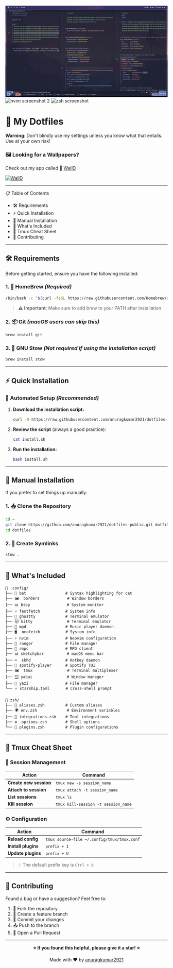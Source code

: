 ![nvim screenshot 1](./images/screenshot-nvim-1.png)
![nvim screenshot 2](./images/screenshot-nvim-2.png)
![zsh screenshot](./images/screenshot-zsh.png)


# 🚀 My Dotfiles

**Warning**: Don't blindly use my settings unless you know what that entails. Use at your own risk!

### 🖼️ Looking for a Wallpapers?

Check out my app called 🎨 [WallD](https://www.walld.app/)

[![WallD](./images/WallD_screenshot.png)](https://www.walld.app/)

---
📋 Table of Contents

* 🛠️ Requirements
* ⚡ Quick Installation
* 📖 Manual Installation
* 🎯 What's Included
* 📝 Tmux Cheat Sheet
* 🤝 Contributing

---

## 🛠️ Requirements

Before getting started, ensure you have the following installed:

### **1. 🍺 HomeBrew** *(Required)*
```bash
/bin/bash -c "$(curl -fsSL https://raw.githubusercontent.com/Homebrew/install/HEAD/install.sh)"
```
> ⚠️ **Important**: Make sure to add brew to your PATH after installation

### **2. 📦 Git** *(macOS users can skip this)*
```bash
brew install git
```

### **3. 🔗 GNU Stow** *(Not required if using the installation script)*
```bash
brew install stow
```

---

## ⚡ Quick Installation

### 🚀 Automated Setup *(Recommended)*

1. **Download the installation script:**
   ```bash
   curl -O https://raw.githubusercontent.com/anuragkumar2921/dotfiles-public/main/install.sh
   ```

2. **Review the script** (always a good practice):
   ```bash
   cat install.sh
   ```

3. **Run the installation:**
   ```bash
   bash install.sh
   ```

---

## 📖 Manual Installation

If you prefer to set things up manually:

### 1. 📥 Clone the Repository
```bash
cd ~
git clone https://github.com/anuragkumar2921/dotfiles-public.git dotfiles
cd dotfiles
```

### 2. 🔗 Create Symlinks
```bash
stow .
```

---

## 🎯 What's Included

```
📁 .config/
├── 🦇 bat                 # Syntax highlighting for cat
├── 🖼️  borders            # Window borders
├── 📊 btop                # System monitor
├── ⚡ fastfetch           # System info
├── 👻 ghostty             # Terminal emulator
├── 🐱 kitty               # Terminal emulator
├── 🎵 mpd                 # Music player daemon
├── 🖥️  neofetch           # System info
├── ⚡ nvim                # Neovim configuration
├── 📁 ranger              # File manager
├── 🎵 rmpc                # MPD client
├── 📊 sketchybar          # macOS menu bar
├── ⌨️  skhd               # Hotkey daemon
├── 🎵 spotify-player      # Spotify TUI
├── 🖼️  tmux               # Terminal multiplexer
├── 🪟 yabai               # Window manager
├── 📁 yazi                # File manager
└── ⭐ starship.toml       # Cross-shell prompt

📁 zsh/
├── 🔧 aliases.zsh         # Custom aliases
├── 🌍 env.zsh             # Environment variables
├── 🔌 integrations.zsh    # Tool integrations
├── ⚙️  options.zsh        # Shell options
└── 🧩 plugins.zsh         # Plugin configurations
```

---

## 📝 Tmux Cheat Sheet

### 🚀 Session Management

| Action | Command |
|--------|---------|
| **Create new session** | `tmux new -s session_name` |
| **Attach to session** | `tmux attach -t session_name` |
| **List sessions** | `tmux ls` |
| **Kill session** | `tmux kill-session -t session_name` |

### ⚙️ Configuration

| Action | Command |
|--------|---------|
| **Reload config** | `tmux source-file ~/.config/tmux/tmux.conf` |
| **Install plugins** | `prefix + I` |
| **Update plugins** | `prefix + U` |

> 💡 The default prefix key is `Ctrl + b`


---

## 🤝 Contributing

Found a bug or have a suggestion? Feel free to:

1. 🍴 Fork the repository
2. 🌱 Create a feature branch
3. 💾 Commit your changes
4. 📤 Push to the branch  
5. 🔄 Open a Pull Request

---

<div align="center">

**⭐ If you found this helpful, please give it a star! ⭐**

Made with ❤️ by [anuragkumar2921](https://github.com/anuragkumar2921)

</div>
